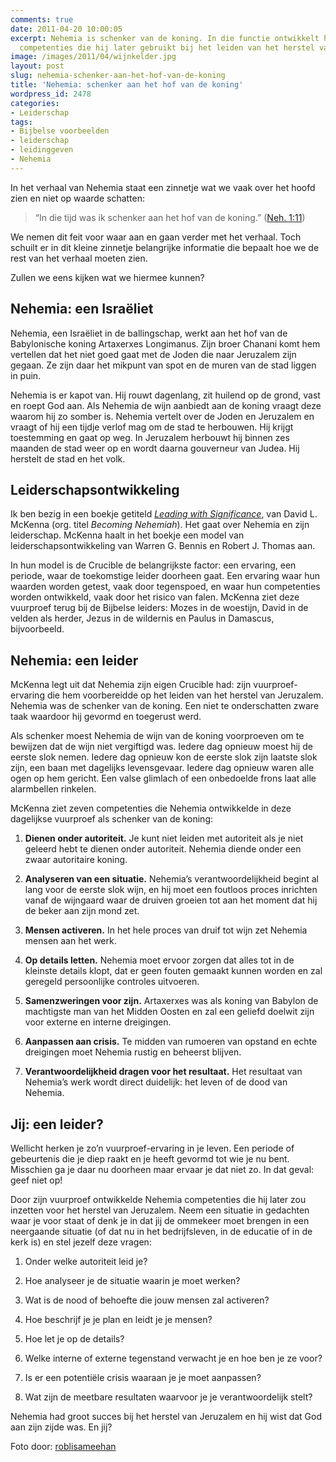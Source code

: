 ```yaml
---
comments: true
date: 2011-04-20 10:00:05
excerpt: Nehemia is schenker van de koning. In die functie ontwikkelt hij hele belangrijke
  competenties die hij later gebruikt bij het leiden van het herstel van Jeruzalem.
image: /images/2011/04/wijnkelder.jpg
layout: post
slug: nehemia-schenker-aan-het-hof-van-de-koning
title: 'Nehemia: schenker aan het hof van de koning'
wordpress_id: 2478
categories:
- Leiderschap
tags:
- Bijbelse voorbeelden
- leiderschap
- leidinggeven
- Nehemia
---
```


In het verhaal van Nehemia staat een zinnetje wat we vaak over het hoofd zien en niet op waarde schatten:



> “In die tijd was ik schenker aan het hof van de koning.” ([Neh. 1:11](http://www.biblija.net/biblija.cgi?m=neh+1%3A11&id18=1&l=nl&set=10))



We nemen dit feit voor waar aan en gaan verder met het verhaal. Toch schuilt er in dit kleine zinnetje belangrijke informatie die bepaalt hoe we de rest van het verhaal moeten zien.

Zullen we eens kijken wat we hiermee kunnen?





## Nehemia: een Israëliet


Nehemia, een Israëliet in de ballingschap, werkt aan het hof van de Babylonische koning Artaxerxes Longimanus. Zijn broer Chanani komt hem vertellen dat het niet goed gaat met de Joden die naar Jeruzalem zijn gegaan. Ze zijn daar het mikpunt van spot en de muren van de stad liggen in puin.

Nehemia is er kapot van. Hij rouwt dagenlang, zit huilend op de grond, vast en roept God aan. Als Nehemia de wijn aanbiedt aan de koning vraagt deze waarom hij zo somber is. Nehemia vertelt over de Joden en Jeruzalem en vraagt of hij een tijdje verlof mag om de stad te herbouwen. Hij krijgt toestemming en gaat op weg. In Jeruzalem herbouwt hij binnen zes maanden de stad weer op en wordt daarna gouverneur van Judea. Hij herstelt de stad en het volk.



## Leiderschapsontwikkeling


Ik ben bezig in een boekje getiteld _[Leading with Significance](http://www.bol.com/nl/p/engelse-boeken/becoming-nehemiah/1001004002679182/index.html)_, van David L. McKenna (org. titel _Becoming Nehemiah_). Het gaat over Nehemia en zijn leiderschap. McKenna haalt in het boekje een model van leiderschapsontwikkeling van Warren G. Bennis en Robert J. Thomas aan.

In hun model is de Crucible de belangrijkste factor: een ervaring, een periode, waar de toekomstige leider doorheen gaat. Een ervaring waar hun waarden worden getest, vaak door tegenspoed, en waar hun competenties worden ontwikkeld, vaak door het risico van falen. McKenna ziet deze vuurproef terug bij de Bijbelse leiders: Mozes in de woestijn, David in de velden als herder, Jezus in de wildernis en Paulus in Damascus, bijvoorbeeld.



## Nehemia: een leider


McKenna legt uit dat Nehemia zijn eigen Crucible had: zijn vuurproef-ervaring die hem voorbereidde op het leiden van het herstel van Jeruzalem. Nehemia was de schenker van de koning. Een niet te onderschatten zware taak waardoor hij gevormd en toegerust werd.

Als schenker moest Nehemia de wijn van de koning voorproeven om te bewijzen dat de wijn niet vergiftigd was. Iedere dag opnieuw moest hij de eerste slok nemen. Iedere dag opnieuw kon de eerste slok zijn laatste slok zijn, een baan met dagelijks levensgevaar. Iedere dag opnieuw waren alle ogen op hem gericht. Een valse glimlach of een onbedoelde frons laat alle alarmbellen rinkelen.

McKenna ziet zeven competenties die Nehemia ontwikkelde in deze dagelijkse vuurproef als schenker van de koning:



	
  1. **Dienen onder autoriteit.** Je kunt niet leiden met autoriteit als je niet geleerd hebt te dienen onder autoriteit. Nehemia diende onder een zwaar autoritaire koning.

	
  2. **Analyseren van een situatie.** Nehemia’s verantwoordelijkheid begint al lang voor de eerste slok wijn, en hij moet een foutloos proces inrichten vanaf de wijngaard waar de druiven groeien tot aan het moment dat hij de beker aan zijn mond zet.

	
  3. **Mensen activeren.** In het hele proces van druif tot wijn zet Nehemia mensen aan het werk.

	
  4. **Op details letten.** Nehemia moet ervoor zorgen dat alles tot in de kleinste details klopt, dat er geen fouten gemaakt kunnen worden en zal geregeld persoonlijke controles uitvoeren.

	
  5. **Samenzweringen voor zijn.** Artaxerxes was als koning van Babylon de machtigste man van het Midden Oosten en zal een geliefd doelwit zijn voor externe en interne dreigingen.

	
  6. **Aanpassen aan crisis.** Te midden van rumoeren van opstand en echte dreigingen moet Nehemia rustig en beheerst blijven.

	
  7. **Verantwoordelijkheid dragen voor het resultaat.** Het resultaat van Nehemia’s werk wordt direct duidelijk: het leven of de dood van Nehemia.





## Jij: een leider?


Wellicht herken je zo’n vuurproef-ervaring in je leven. Een periode of gebeurtenis die je diep raakt en je heeft gevormd tot wie je nu bent. Misschien ga je daar nu doorheen maar ervaar je dat niet zo. In dat geval: geef niet op!

Door zijn vuurproef ontwikkelde Nehemia competenties die hij later zou inzetten voor het herstel van Jeruzalem. Neem een situatie in gedachten waar je voor staat of denk je in dat jij de ommekeer moet brengen in een neergaande situatie (of dat nu in het bedrijfsleven, in de educatie of in de kerk is) en stel jezelf deze vragen:



	
  1. Onder welke autoriteit leid je?

	
  2. Hoe analyseer je de situatie waarin je moet werken?

	
  3. Wat is de nood of behoefte die jouw mensen zal activeren?

	
  4. Hoe beschrijf je je plan en leidt je je mensen?

	
  5. Hoe let je op de details?

	
  6. Welke interne of externe tegenstand verwacht je en hoe ben je ze voor?

	
  7. Is er een potentiële crisis waaraan je je moet aanpassen?

	
  8. Wat zijn de meetbare resultaten waarvoor je je verantwoordelijk stelt?



Nehemia had groot succes bij het herstel van Jeruzalem en hij wist dat God aan zijn zijde was. En jij?



Foto door: [roblisameehan](http://www.flickr.com/photos/roblisameehan/2015073450/)
